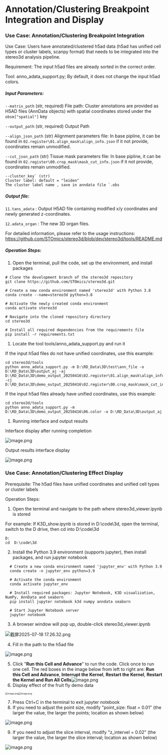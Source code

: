 # **Annotation/Clustering Breakpoint Integration and Display**

### **Use Case: Annotation/Clustering Breakpoint Integration**

Use Case: Users have annotated/clustered h5ad data (h5ad has unified cell types or cluster labels, scanpy format) that needs to be integrated into the stereo3d analysis pipeline.

Requirement: The input h5ad files are already sorted in the correct order.

Tool: anno_adata_support.py; By default, it does not change the input h5ad colors.

##### Input Parameters:

`--matrix_path` (str, required)
File path: Cluster annotations are provided as H5AD files (AnnData objects) with spatial coordinates stored under the `obsm["spatial"]` key

`--output_path` (str, required)
Output Path

`--align_json_path` (str)
Alignment parameters file: In base pipline, it can be found in `02.register\01.align_mask\align_info.json` if it not provide, coordinates remain unmodified.

`--cut_json_path` (str)
Tissue mask parameters file: In base pipline, it can be found in `02.register\00.crop_mask\mask_cut_info.json` if it not provide, coordinates remain unmodified.

```
--cluster_key` (str)
Cluster label: default = "leiden"
The cluster label name , save in anndata file `.obs
```

##### Output file:

`11.tans_adata` :
Output H5AD file containing modified x/y coordinates and newly generated z-coordinates.

`12.adata_organ` :
The new 3D organ files.

For detailed information, please refer to the usage instructions:
https://github.com/STOmics/stereo3d/blob/dev/stereo3d/tools/README.md



##### Operation Steps:

1. Open the terminal, pull the code, set up the environment, and install packages

```
# Clone the development branch of the stereo3d repository
git clone https://github.com/STOmics/stereo3d.git

# Create a new conda environment named 'stereo3d' with Python 3.8
conda create --name=stereo3d python=3.8

# Activate the newly created conda environment
conda activate stereo3d

# Navigate into the cloned repository directory
cd stereo3d

# Install all required dependencies from the requirements file
pip install -r requirements.txt
```

1. Locate the tool tools/anno_adata_support.py and run it

If the input h5ad files do not have unified coordinates, use this example:

```
cd stereo3d/tools
python anno_adata_support.py -m D:\RD_Data\3D\test\ann_file -o D:\RD_Data\3D\output_aj -aj D:\RD_Data\3D\demo_output_20250416\02.register\01.align_mask\align_info.json -cj D:\RD_Data\3D\demo_output_20250416\02.register\00.crop_mask\mask_cut_info.json
```

If the input h5ad files already have unified coordinates, use this example:

```
cd stereo3d/tools
python anno_adata_support.py -m D:\RD_Data\3D\demo_output_20250416\06.color -o D:\RD_Data\3D\output_aj
```

1. Running interface and output results

Interface display after running completion

![image.png](https://alidocs.oss-cn-zhangjiakou.aliyuncs.com/res/J9LnW6jwaBM7VlvD/img/741aaf5e-01b5-4f1a-883b-972c2923d0fd.png)

Output results interface display

![image.png](https://alidocs.oss-cn-zhangjiakou.aliyuncs.com/res/J9LnW6jwaBM7VlvD/img/a0f04c93-5943-4525-8382-134fe5ed8594.png)

### **Use Case: Annotation/Clustering Effect Display**

Prerequisite: The h5ad files have unified coordinates and unified cell types or cluster labels

Operation Steps:

1. Open the terminal and navigate to the path where stereo3d_viewer.ipynb is stored

For example: If K3D_show.ipynb is stored in D:\code\3d, open the terminal, switch to the D drive, then cd into D:\code\3d

```
D:
cd  D:\code\3d
```

2. Install the Python 3.9 environment (supports jupyter), then install packages, and run jupyter notebook
 ```
   # Create a new conda environment named 'jupyter_env' with Python 3.9
   conda create -n jupyter_env python=3.9
   
   # Activate the conda environment
   conda activate jupyter_env
   
   # Install required packages: Jupyter Notebook, K3D visualization, NumPy, AnnData and seaborn
   pip install jupyter notebook k3d numpy anndata seaborn
   
   # Start Jupyter Notebook server
   jupyter notebook
 ```

3. A browser window will pop up, double-click stereo3d_viewer.ipynb

![截屏2025-07-18 17.26.32.png](https://alidocs.oss-cn-zhangjiakou.aliyuncs.com/res/J9LnW6jwaBM7VlvD/img/f224191f-9e4b-4b15-8c0f-910eb5deafcf.png)

4. Fill in the path to the h5ad file

![image.png](https://alidocs.oss-cn-zhangjiakou.aliyuncs.com/res/J9LnW6jwaBM7VlvD/img/eea9c41a-2c3e-49eb-9d02-67d4572c8240.png)

5. Click "**Run this Cell and Advance**" to run the code. Click once to run one cell. The red boxes in the image below from left to right are: **Run this Cell and Advance**, **Interrupt the Kernel**, **Restart the Kernel**, **Restart the Kernel and Run All Cells**![image.png](https://alidocs.oss-cn-zhangjiakou.aliyuncs.com/res/J9LnW6jwaBM7VlvD/img/2a597706-53c0-4288-882a-49f09d9ff640.png)
6. Display effect of the fruit fly demo data

<img src="https://alidocs.oss-cn-zhangjiakou.aliyuncs.com/res/J9LnW6jwaBM7VlvD/img/a9b5c715-0781-4bf0-9d65-1054dfd556db.png" alt="image.png" style="zoom:50%;" /><img src="https://alidocs.oss-cn-zhangjiakou.aliyuncs.com/res/J9LnW6jwaBM7VlvD/img/0c2649d0-867d-4f5c-838d-7014504c4b7f.png" alt="image.png" style="zoom:50%;" />



7. Press Ctrl+C in the terminal to exit jupyter notebook
8. If you need to adjust the point size, modify "point_size: float = 0.01" (the larger the value, the larger the points; location as shown below)

![image.png](https://alidocs.oss-cn-zhangjiakou.aliyuncs.com/res/J9LnW6jwaBM7VlvD/img/043c4087-fc34-4a4a-a128-4d9036316e3f.png)

9. If you need to adjust the slice interval, modify "z_intervel = 0.02" (the larger the value, the larger the slice interval; location as shown below)

![image.png](https://alidocs.oss-cn-zhangjiakou.aliyuncs.com/res/J9LnW6jwaBM7VlvD/img/557195eb-f9cd-469d-829b-dd3ba095082c.png)
